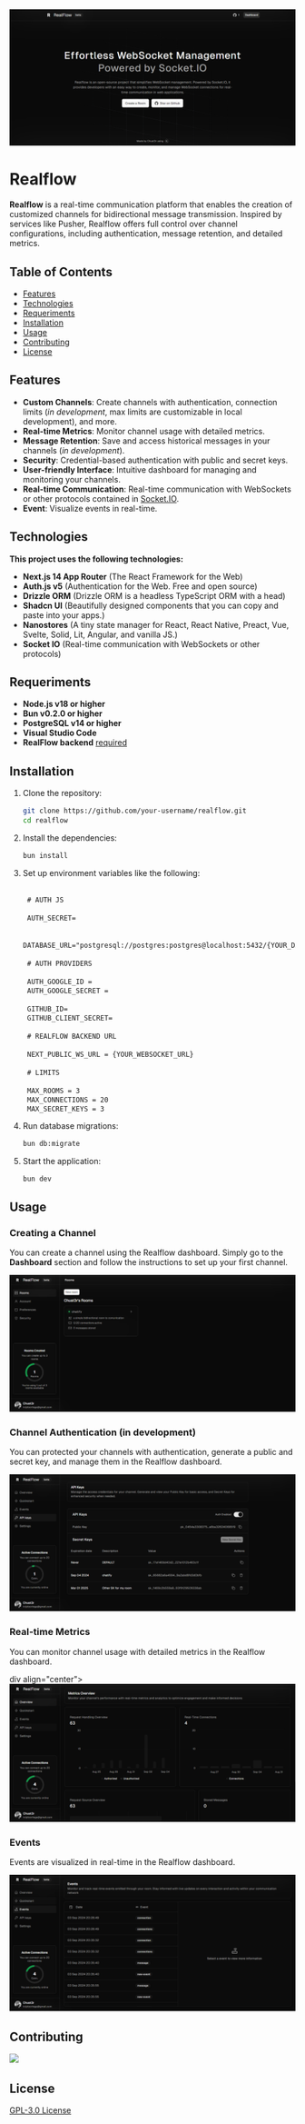 <div align="center">
    <img src="./public/images/realflow.png" alt="RealFlow metrics"/>
</div>

# Realflow

**Realflow** is a real-time communication platform that enables the creation of customized channels for bidirectional message transmission. Inspired by services like Pusher, Realflow offers full control over channel configurations, including authentication, message retention, and detailed metrics.

## Table of Contents

-  [Features](#features)
-  [Technologies](#technologies)
-  [Requeriments](#requeriments)
-  [Installation](#installation)
-  [Usage](#usage)
-  [Contributing](#contributing)
-  [License](#license)


## Features

-  **Custom Channels**: Create channels with authentication, connection limits (_in development_, max limits are customizable in local development), and more.
-  **Real-time Metrics**: Monitor channel usage with detailed metrics.
-  **Message Retention**: Save and access historical messages in your channels (_in development_).
-  **Security**: Credential-based authentication with public and secret keys.
-  **User-friendly Interface**: Intuitive dashboard for managing and monitoring your channels.
-  **Real-time Communication**: Real-time communication with WebSockets or other protocols contained in [Socket.IO](https://socket.io).
-  **Event**: Visualize events in real-time.

## Technologies

**This project uses the following technologies:**

-  **Next.js 14 App Router** (The React Framework for the Web)
-  **Auth.js v5** (Authentication for the Web.
   Free and open source)
-  **Drizzle ORM** (Drizzle ORM is a headless TypeScript ORM with a head)
-  **Shadcn UI** (Beautifully designed components that you can copy and paste into your apps.)
-  **Nanostores** (A tiny state manager for React, React Native, Preact, Vue, Svelte, Solid, Lit, Angular, and vanilla JS.)
- **Socket IO** (Real-time communication with WebSockets or other protocols)

## Requeriments

-  **Node.js v18 or higher**
-  **Bun v0.2.0 or higher**
-  **PostgreSQL v14 or higher**
-  **Visual Studio Code**
- **RealFlow backend** [required](https://github.com/Chust3r/realflow-back)

## Installation

1. Clone the repository:

   ```bash
   git clone https://github.com/your-username/realflow.git
   cd realflow
   ```

2. Install the dependencies:

   ```bash
   bun install
   ```

3. Set up environment variables like the following:

   ```

    # AUTH JS 

    AUTH_SECRET=

    DATABASE_URL="postgresql://postgres:postgres@localhost:5432/{YOUR_DATABASE_NAME}"

    # AUTH PROVIDERS

    AUTH_GOOGLE_ID = 
    AUTH_GOOGLE_SECRET = 

    GITHUB_ID=
    GITHUB_CLIENT_SECRET=

    # REALFLOW BACKEND URL

    NEXT_PUBLIC_WS_URL = {YOUR_WEBSOCKET_URL}

    # LIMITS

    MAX_ROOMS = 3
    MAX_CONNECTIONS = 20
    MAX_SECRET_KEYS = 3
   
   ```

4. Run database migrations:

   ```bash
   bun db:migrate
   ```

5. Start the application:

   ```bash
   bun dev
   ```

## Usage

### Creating a Channel

You can create a channel using the Realflow dashboard. Simply go to the **Dashboard** section and follow the instructions to set up your first channel.

<div align="center"><img src="./public/images/realflow-dashboard.png" alt="RealFlow dashboard"/></div>

### Channel Authentication (in development)

You can protected your channels with authentication, generate a public and secret key, and manage them in the Realflow dashboard.

<div align="center"><img src="./public/images/realflow-dashboard-auth.png" alt="RealFlow dashboard"/></div>

### Real-time Metrics

You can monitor channel usage with detailed metrics in the Realflow dashboard.

div align="center"><img src="./public/images/realflow-dashboard-metrics.png" alt="RealFlow dashboard"/></div>


### Events

Events are visualized in real-time in the Realflow dashboard.

<div align="center"><img src="./public/images/realflow-dashboard-events.png" alt="RealFlow dashboard"/></div>


## Contributing

<a href="https://github.com/Chust3r/realflow/graphs/contributors">
  <img src="https://contrib.rocks/image?repo=Chust3r/realflow" />
</a>

## License

[GPL-3.0 License](https://github.com/Chust3r/realflow/blob/main/LICENSE) 

